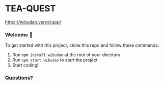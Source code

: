 # TEA-QUEST
https://wibudao.vercel.app/
### **Welcome 👋**
To get started with this project, clone this repo and follow these commands:

1. Run `npm install wibudao` at the root of your directory
2. Run `npm start wibudao` to start the project
3. Start coding!

### **Questions?**

